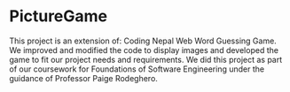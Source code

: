 # PictureGame


This project is an extension of: Coding Nepal Web Word Guessing Game. We improved and modified the code to display images and developed the game to fit our project needs and requirements. We did this project as part of our coursework for Foundations of Software Engineering under the guidance of Professor Paige Rodeghero.
